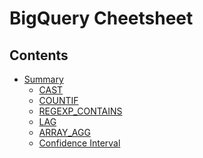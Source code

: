 BigQuery Cheetsheet
================

## Contents

  - [Summary](summary.md)
    - [CAST](summary.md#cast)
    - [COUNTIF](summary.md#countif)
    - [REGEXP_CONTAINS](summary.md#regexp_contains)
    - [LAG](summary.md#lag)
    - [ARRAY_AGG](summary.md#array_agg)
    - [Confidence Interval](summary.md#confidence-interval)